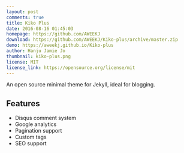 ```yaml
---
layout: post
comments: true
title: Kiko Plus
date: 2016-08-16 01:45:03
homepage: https://github.com/AWEEKJ
download: https://github.com/AWEEKJ/Kiko-plus/archive/master.zip
demo: https://aweekj.github.io/Kiko-plus
author: Hanju Jamie Jo
thumbnail: kiko-plus.png
license: MIT
license_link: https://opensource.org/license/mit
---
```


An open source minimal theme for Jekyll, ideal for blogging.

## Features

* Disqus comment system
* Google analytics
* Pagination support
* Custom tags
* SEO support
